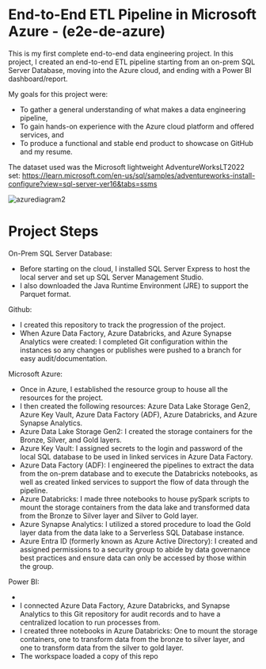 # End-to-End ETL Pipeline in Microsoft Azure - (e2e-de-azure)

This is my first complete end-to-end data engineering project. In this project, I created an end-to-end ETL pipeline starting from an on-prem SQL Server Database, moving into the Azure cloud, and ending with a Power BI dashboard/report.

My goals for this project were:
- To gather a general understanding of what makes a data engineering pipeline,
- To gain hands-on experience with the Azure cloud platform and offered services, and
- To produce a functional and stable end product to showcase on GitHub and my resume.

The dataset used was the Microsoft lightweight AdventureWorksLT2022 set: https://learn.microsoft.com/en-us/sql/samples/adventureworks-install-configure?view=sql-server-ver16&tabs=ssms

![azurediagram2](https://github.com/user-attachments/assets/c84689e4-8ff1-4894-82eb-f295b5741952)

# Project Steps

On-Prem SQL Server Database:
- Before starting on the cloud, I installed SQL Server Express to host the local server and set up SQL Server Management Studio.
- I also downloaded the Java Runtime Environment (JRE) to support the Parquet format.

Github:
- I created this repository to track the progression of the project.
- When Azure Data Factory, Azure Databricks, and Azure Synapse Analytics were created: I completed Git configuration within the instances so any changes or publishes were pushed to a branch for easy audit/documentation.

Microsoft Azure:
- Once in Azure, I established the resource group to house all the resources for the project.
- I then created the following resources: Azure Data Lake Storage Gen2, Azure Key Vault, Azure Data Factory (ADF), Azure Databricks, and Azure Synapse Analytics.
- Azure Data Lake Storage Gen2: I created the storage containers for the Bronze, Silver, and Gold layers.
- Azure Key Vault: I assigned secrets to the login and password of the local SQL database to be used in linked services in Azure Data Factory.
- Azure Data Factory (ADF): I engineered the pipelines to extract the data from the on-prem database and to execute the Databricks notebooks, as well as created linked services to support the flow of data through the pipeline.
- Azure Databricks: I made three notebooks to house pySpark scripts to mount the storage containers from the data lake and transformed data from the Bronze to Silver layer and Silver to Gold layer.
- Azure Synapse Analytics: I utilized a stored procedure to load the Gold layer data from the data lake to a Serverless SQL Database instance.
- Azure Entra ID (formerly known as Azure Active Directory): I created and assigned permissions to a security group to abide by data governance best practices and ensure data can only be accessed by those within the group.

Power BI:

- 
- I connected Azure Data Factory, Azure Databricks, and Synapse Analytics to this Git repository for audit records and to have a centralized location to run processes from.
- I created three notebooks in Azure Databricks: One to mount the storage containers, one to transform data from the bronze to silver layer, and one to transform data from the silver to gold layer.
-   The workspace loaded a copy of this repo 

